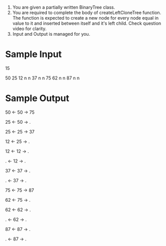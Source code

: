 1. You are given a partially written BinaryTree class.
2. You are required to complete the body of createLeftCloneTree function. The function is expected to create a new node for every node equal in value to it and inserted between itself and it's left child. Check question video for clarity.
3. Input and Output is managed for you.

# Sample Input

15

50 25 12 n n 37 n n 75 62 n n 87 n n

# Sample Output

50 <- 50 -> 75

25 <- 50 -> .

25 <- 25 -> 37

12 <- 25 -> .

12 <- 12 -> .

. <- 12 -> .

37 <- 37 -> .

. <- 37 -> .

75 <- 75 -> 87

62 <- 75 -> .

62 <- 62 -> .

. <- 62 -> .

87 <- 87 -> .

. <- 87 -> .
